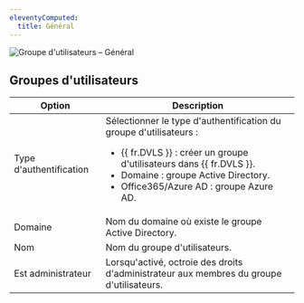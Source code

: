 ```yaml
---
eleventyComputed:
  title: Général
---
```

![Groupe d'utilisateurs – Général](https://cdnweb.devolutions.net/docs/docs_en_server_ServerOp8009.png)

## Groupes d'utilisateurs
| Option             | Description                                                                |
|--------------------|----------------------------------------------------------------------------|
| Type d'authentification| Sélectionner le type d'authentification du groupe d'utilisateurs : <ul><li>{{ fr.DVLS }} : créer un groupe d'utilisateurs dans {{ fr.DVLS }}.</li><li>Domaine : groupe Active Directory.</li><li>Office365/Azure AD : groupe Azure AD.</li></ul> |
| Domaine             | Nom du domaine où existe le groupe Active Directory.                 |
| Nom               | Nom du groupe d'utilisateurs.                                                    |
| Est administrateur   | Lorsqu'activé, octroie des droits d'administrateur aux membres du groupe d'utilisateurs. |
